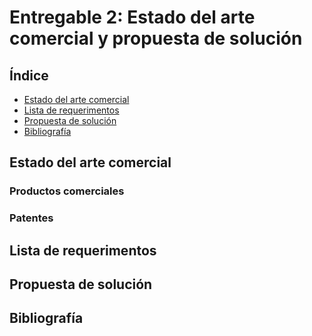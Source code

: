 # Entregable 2: Estado del arte comercial y propuesta de solución

## Índice
- [Estado del arte comercial]()
- [Lista de requerimentos]()
- [Propuesta de solución]()
- [Bibliografía]()

## Estado del arte comercial
### Productos comerciales

### Patentes

## Lista de requerimentos


## Propuesta de solución

## Bibliografía
